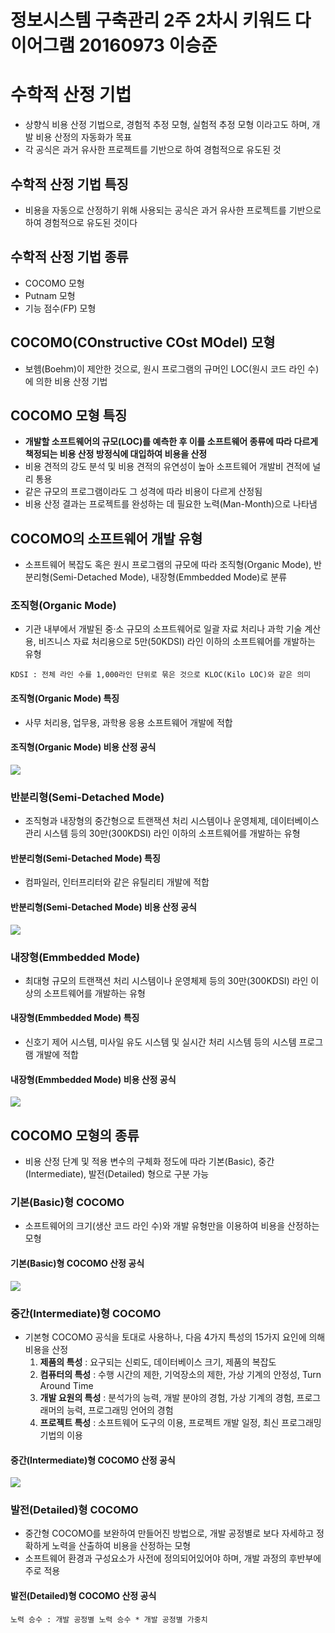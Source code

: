 # 정보시스템 구축관리 2주 2차시 키워드 다이어그램 20160973 이승준

# 수학적 산정 기법
- 상향식 비용 산정 기법으로, 경험적 추정 모형, 실험적 추정 모형 이라고도 하며, 개발 비용 산정의 자동화가 목표
- 각 공식은 과거 유사한 프로젝트를 기반으로 하여 경험적으로 유도된 것

## 수학적 산정 기법 특징
- 비용을 자동으로 산정하기 위해 사용되는 공식은 과거 유사한 프로젝트를 기반으로 하여 경험적으로 유도된 것이다

## 수학적 산정 기법 종류
- COCOMO 모형
- Putnam 모형
- 기능 점수(FP) 모형

## COCOMO(COnstructive COst MOdel) 모형 
- 보헴(Boehm)이 제안한 것으로, 원시 프로그램의 규머인 LOC(원시 코드 라인 수)에 의한 비용 산정 기법

## COCOMO 모형 특징
- __개발할 소프트웨어의 규모(LOC)를 예측한 후 이를 소프트웨어 종류에 따라 다르게 책정되는 비용 산정 방정식에 대입하여 비용을 산정__
- 비용 견적의 강도 분석 및 비용 견적의 유연성이 높아 소프트웨어 개발비 견적에 널리 통용
- 같은 규모의 프로그램이라도 그 성격에 따라 비용이 다르게 산정됨
- 비용 산정 결과는 프로젝트를 완성하는 데 필요한 노력(Man-Month)으로 나타냄

## COCOMO의 소프트웨어 개발 유형
- 소프트웨어 복잡도 혹은 원시 프로그램의 규모에 따라 조직형(Organic Mode), 반분리형(Semi-Detached Mode), 내장형(Emmbedded Mode)로 분류

### 조직형(Organic Mode)
- 기관 내부에서 개발된 중·소 규모의 소프트웨어로 일괄 자료 처리나 과학 기술 계산용, 비즈니스 자료 처리용으로 5만(50KDSI) 라인 이하의 소프트웨어를 개발하는 유형
```
KDSI : 전체 라인 수를 1,000라인 단위로 묶은 것으로 KLOC(Kilo LOC)와 같은 의미
```
#### 조직형(Organic Mode) 특징
- 사무 처리용, 업무용, 과학용 응용 소프트웨어 개발에 적합

#### 조직형(Organic Mode) 비용 산정 공식
![](https://github.com/eggme/Java_Study/blob/master/img/%EC%A1%B0%EC%A7%81%ED%98%95.PNG)

### 반분리형(Semi-Detached Mode)
- 조직형과 내장형의 중간형으로 트랜잭션 처리 시스템이나 운영체제, 데이터베이스 관리 시스템 등의 30만(300KDSI) 라인 이하의 소프트웨어를 개발하는 유형

#### 반분리형(Semi-Detached Mode) 특징
- 컴파일러, 인터프리터와 같은 유틸리티 개발에 적합

#### 반분리형(Semi-Detached Mode) 비용 산정 공식
![](https://github.com/eggme/Java_Study/blob/master/img/%EB%B0%98%EB%B6%84%EB%A6%AC%ED%98%95.PNG)

### 내장형(Emmbedded Mode)
- 최대형 규모의 트랜잭션 처리 시스템이나 운영체제 등의 30만(300KDSI) 라인 이상의 소프트웨어를 개발하는 유형

#### 내장형(Emmbedded Mode) 특징
- 신호기 제어 시스템, 미사일 유도 시스템 및 실시간 처리 시스템 등의 시스템 프로그램 개발에 적합

#### 내장형(Emmbedded Mode) 비용 산정 공식
![](https://github.com/eggme/Java_Study/blob/master/img/%EB%82%B4%EC%9E%A5%ED%98%95.PNG)

## COCOMO 모형의 종류
- 비용 산정 단계 및 적용 변수의 구체화 정도에 따라 기본(Basic), 중간(Intermediate), 발전(Detailed) 형으로 구분 가능

### 기본(Basic)형 COCOMO
- 소프트웨어의 크기(생산 코드 라인 수)와 개발 유형만을 이용하여 비용을 산정하는 모형

#### 기본(Basic)형 COCOMO 산정 공식
![](https://github.com/eggme/Java_Study/blob/master/img/%EA%B8%B0%EB%B3%B8%ED%98%95.PNG)

### 중간(Intermediate)형 COCOMO
- 기본형 COCOMO 공식을 토대로 사용하나, 다음 4가지 특성의 15가지 요인에 의해 비용을 산정
  1. __제품의 특성__ : 요구되는 신뢰도, 데이터베이스 크기, 제품의 복잡도
  2. __컴퓨터의 특성__ : 수행 시간의 제한, 기억장소의 제한, 가상 기계의 안정성, Turn Around Time
  3. __개발 요원의 특성__ : 분석가의 능력, 개발 분야의 경험, 가상 기계의 경험, 프로그래머의 능력, 프로그래밍 언어의 경험
  4. __프로젝트 특성__ : 소프트웨어 도구의 이용, 프로젝트 개발 일정, 최신 프로그래밍 기법의 이용

#### 중간(Intermediate)형 COCOMO 산정 공식
![](https://github.com/eggme/Java_Study/blob/master/img/%EC%A4%91%EA%B0%84%ED%98%95.PNG)

### 발전(Detailed)형 COCOMO
- 중간형 COCOMO를 보완하여 만들어진 방법으로, 개발 공정별로 보다 자세하고 정확하게 노력을 산출하여 비용을 산정하는 모형
- 소프트웨어 환경과 구성요소가 사전에 정의되어있어야 하며, 개발 과정의 후반부에 주로 적용

#### 발전(Detailed)형 COCOMO 산정 공식
```
노력 승수 : 개발 공정별 노력 승수 * 개발 공정별 가중치
```
